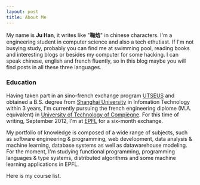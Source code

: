 ```yaml
---
layout: post
title: About Me
---
```


My name is __Ju Han__, it writes like "__鞠焓__" in chinese characters. I'm a engineering student in computer science and also a tech ethutiast. If I'm not busying study, probably you can find me at swimming pool, reading books and interesting blogs or besides my computer for some hacking. I can speak chinese, english and french fluently, so in this blog maybe you will find posts in all these three languages.

### Education ###

Having taken part in an sino-french exchange program
[UTSEUS][1] and obtained a B.S. degree from [Shanghai University][2] in
Infomation Technology within 3 years, I'm currently pursuing the
french engineering diplome (M.A. equivalent) in [University of Technology of
Compiègne][3]. For this time of writing, September 2012, I'm at [EPFL][4]
for a six-month exchange.

My portfolio of knowledge is composed of a wide range of subjects, such as software engineering & programming, web development, data analysis & machine learning, database systems as well as datawarehouse modeling. For the moment, I'm studying functional programming, programming languages & type systems, distributed algorithms and some machine learning applications in EPFL.

Here is my course list.

   [1]: http://www.utseus.com/
   [2]: http://www.shu.edu.cn/Default.aspx?alias=www.shu.edu.cn/english
   [3]: http://www.utc.fr
   [4]: http://www.epfl.ch

